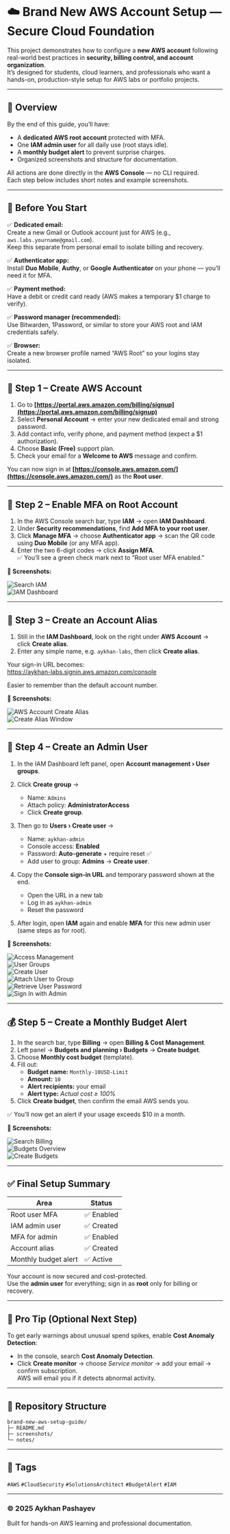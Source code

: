 # ☁️ Brand New AWS Account Setup — Secure Cloud Foundation  

This project demonstrates how to configure a **new AWS account** following real-world best practices in **security, billing control, and account organization**.  
It’s designed for students, cloud learners, and professionals who want a hands-on, production-style setup for AWS labs or portfolio projects.  

---

## 🧭 Overview  

By the end of this guide, you’ll have:
- A **dedicated AWS root account** protected with MFA.  
- One **IAM admin user** for all daily use (root stays idle).  
- A **monthly budget alert** to prevent surprise charges.  
- Organized screenshots and structure for documentation.  

All actions are done directly in the **AWS Console** — no CLI required.  
Each step below includes short notes and example screenshots.

---

## 🧰 Before You Start  

✅ **Dedicated email:**  
Create a new Gmail or Outlook account just for AWS (e.g., `aws.labs.yourname@gmail.com`).  
Keep this separate from personal email to isolate billing and recovery.

✅ **Authenticator app:**  
Install **Duo Mobile**, **Authy**, or **Google Authenticator** on your phone — you’ll need it for MFA.  

✅ **Payment method:**  
Have a debit or credit card ready (AWS makes a temporary $1 charge to verify).  

✅ **Password manager (recommended):**  
Use Bitwarden, 1Password, or similar to store your AWS root and IAM credentials safely.

✅ **Browser:**  
Create a new browser profile named “AWS Root” so your logins stay isolated.

---

## 🔑 Step 1 – Create AWS Account  

1. Go to **[https://portal.aws.amazon.com/billing/signup](https://portal.aws.amazon.com/billing/signup)**  
2. Select **Personal Account** → enter your new dedicated email and strong password.  
3. Add contact info, verify phone, and payment method (expect a $1 authorization).  
4. Choose **Basic (Free)** support plan.  
5. Check your email for a **Welcome to AWS** message and confirm.  

You can now sign in at **[https://console.aws.amazon.com/](https://console.aws.amazon.com/)** as the **Root user**.

---

## 🔐 Step 2 – Enable MFA on Root Account  

1. In the AWS Console search bar, type **IAM** → open **IAM Dashboard**.  
2. Under **Security recommendations**, find **Add MFA to your root user**.  
3. Click **Manage MFA** → choose **Authenticator app** → scan the QR code using **Duo Mobile** (or any MFA app).  
4. Enter the two 6-digit codes → click **Assign MFA**.  
✅ You’ll see a green check mark next to “Root user MFA enabled.”  

**📸 Screenshots:**  

![Search IAM](screenshots/search-iam.png)  
![IAM Dashboard](screenshots/iam-dashboard.png)

---

## 🧾 Step 3 – Create an Account Alias  

1. Still in the **IAM Dashboard**, look on the right under **AWS Account** → click **Create alias**.  
2. Enter any simple name, e.g. `aykhan-labs`, then click **Create alias**.  

Your sign-in URL becomes:  
https://aykhan-labs.signin.aws.amazon.com/console

Easier to remember than the default account number.

**📸 Screenshots:**  

![AWS Account Create Alias](screenshots/aws-account-create-alias.png)  
![Create Alias Window](screenshots/create-alias.png)

---

## 👤 Step 4 – Create an Admin User  

1. In the IAM Dashboard left panel, open **Account management › User groups**.  
2. Click **Create group** →  
   - Name: `Admins`  
   - Attach policy: **AdministratorAccess**  
   - Click **Create group**.  

3. Then go to **Users › Create user** →  
   - Name: `aykhan-admin`  
   - Console access: **Enabled**  
   - Password: **Auto-generate** + require reset ✅  
   - Add user to group: **Admins** → **Create user**.  

4. Copy the **Console sign-in URL** and temporary password shown at the end.  
   - Open the URL in a new tab  
   - Log in as `aykhan-admin`  
   - Reset the password  

5. After login, open **IAM** again and enable **MFA** for this new admin user (same steps as for root).  

**📸 Screenshots:**  

![Access Management](screenshots/access-management.png)  
![User Groups](screenshots/user-groups.png)  
![Create User](screenshots/create-user.png)  
![Attach User to Group](screenshots/attach-to-group.png)  
![Retrieve User Password](screenshots/retrive-user-password.png)  
![Sign In with Admin](screenshots/sign-in-with-admin.png)

---

## 💰 Step 5 – Create a Monthly Budget Alert  

1. In the search bar, type **Billing** → open **Billing & Cost Management**.  
2. Left panel → **Budgets and planning › Budgets** → **Create budget**.  
3. Choose **Monthly cost budget** (template).  
4. Fill out:
   - **Budget name:** `Monthly-10USD-Limit`  
   - **Amount:** `10`  
   - **Alert recipients:** your email  
   - **Alert type:** *Actual cost ≥ 100%*  
5. Click **Create budget**, then confirm the email AWS sends you.  

✅ You’ll now get an alert if your usage exceeds $10 in a month.

**📸 Screenshots:**  

![Search Billing](screenshots/search-billing.png)  
![Budgets Overview](screenshots/budgets.png)  
![Create Budgets](screenshots/create-budgets.png)

---

## ✅ Final Setup Summary  

| Area | Status |
|------|---------|
| Root user MFA | ✅ Enabled |
| IAM admin user | ✅ Created |
| MFA for admin | ✅ Enabled |
| Account alias | ✅ Created |
| Monthly budget alert | ✅ Active |

Your account is now secured and cost-protected.  
Use the **admin user** for everything; sign in as **root** only for billing or recovery.

---

## 🧠 Pro Tip (Optional Next Step)  

To get early warnings about unusual spend spikes, enable **Cost Anomaly Detection**:  
- In the console, search **Cost Anomaly Detection**.  
- Click **Create monitor** → choose *Service monitor* → add your email → confirm subscription.  
AWS will email you if it detects abnormal activity.

---

## 📁 Repository Structure  

```
brand-new-aws-setup-guide/
├─ README.md
├─ screenshots/
└─ notes/
```


---

## 🔖 Tags  
`#AWS` `#CloudSecurity` `#SolutionsArchitect` `#BudgetAlert` `#IAM`  

---

### © 2025 Aykhan Pashayev  
Built for hands-on AWS learning and professional documentation.

